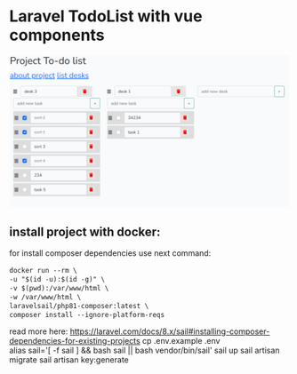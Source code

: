 # Laravel TodoList with vue components

![](public/images/main.png)

## install project with docker:

for install composer dependencies use next command:

    docker run --rm \ 
    -u "$(id -u):$(id -g)" \ 
    -v $(pwd):/var/www/html \
    -w /var/www/html \
    laravelsail/php81-composer:latest \
    composer install --ignore-platform-reqs

read more here:
https://laravel.com/docs/8.x/sail#installing-composer-dependencies-for-existing-projects
    cp .env.example .env  
    alias sail='[ -f sail ] && bash sail || bash vendor/bin/sail'
    sail up
    sail artisan migrate
    sail artisan key:generate
